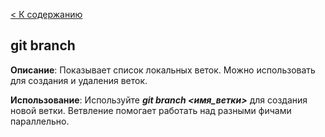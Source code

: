 [< К содержанию](./readme.md)

## git branch


**Описание**: Показывает список локальных веток. Можно использовать для создания и удаления веток.

**Использование**: Используйте ***git branch <имя_ветки>*** для создания новой ветки. Ветвление помогает работать над разными фичами параллельно.